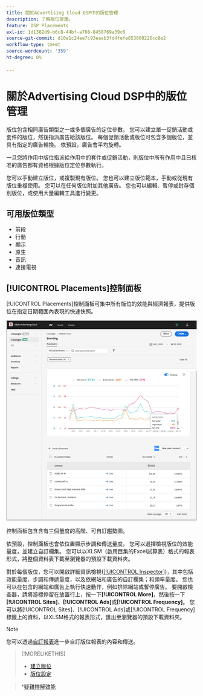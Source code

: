 ```yaml
---
title: 關於Advertising Cloud DSP中的版位管理
description: 了解版位管理。
feature: DSP Placements
exl-id: 1d1382d9-b6c8-44bf-a708-8458769a39c6
source-git-commit: d10e1c24ee7c93eaab3fd4fefe853860226cc8e2
workflow-type: tm+mt
source-wordcount: '359'
ht-degree: 0%

---
```


# 關於Advertising Cloud DSP中的版位管理

版位包含相同廣告類型之一或多個廣告的定位參數。 您可以建立單一促銷活動或套件的版位，然後指派廣告給該版位。 每個促銷活動或版位可包含多個版位，並具有指定的廣告輪換。 依預設，廣告會平均旋轉。

一旦您將作用中版位指派給作用中的套件或促銷活動，則版位中所有作用中且已核准的廣告都有資格根據版位定位參數執行。

您可以手動建立版位，或複製現有版位。 您也可以建立版位範本，手動或從現有版位重複使用。 您可以在任何版位附加其他廣告。 您也可以編輯、暫停或封存個別版位，或使用大量編輯工具進行變更。

## 可用版位類型

* 前段
* 行動
* 顯示
* 原生
* 音訊
* 連接電視

## [!UICONTROL Placements]控制面板

[!UICONTROL Placements]控制面板可集中所有版位的效能與經濟報表，提供版位在指定日期範圍內表現的快速快照。

![版位控制面板](/help/dsp/assets/placement-dashboard.png)

控制面板包含含有三個量度的高階、可自訂趨勢圖。

依預設，控制面板也會依位置顯示步調和傳送量度。 您可以選擇檢視版位的效能量度，並建立自訂欄集。 您可以以XLSM（啟用巨集的Excel試算表）格式的報表形式，將整個資料表下載至瀏覽器的預設下載資料夾。

對於每個版位，您可以開啟詳細資訊檢視([[!UICONTROL Inspector]](/help/dsp/campaign-management/reports/campaign-reports-about.md))，其中包括效能量度、步調和傳遞量度，以及依網站和廣告的自訂欄集；和頻率量度。 您也可以在包含的網站和廣告上執行快速動作，例如排除網站或暫停廣告。 要開啟檢查器，請將游標停留在放置行上，按一下&#x200B;**[!UICONTROL More]**，然後按一下&#x200B;**[!UICONTROL Sites]**、**[!UICONTROL Ads]**&#x200B;或&#x200B;**[!UICONTROL Frequency]**。 您可以將[!UICONTROL Sites]、[!UICONTROL Ads]或[!UICONTROL Frequency]標籤上的資料，以XLSM格式的報表形式，匯出至瀏覽器的預設下載資料夾。

>[!NOTE]
>
>您可以透過[自訂報表](/help/dsp/reports/report-about.md)進一步自訂版位報表的內容和傳送。

>[!MORELIKETHIS]
>
>* [建立版位](/help/dsp/campaign-management/placements/placement-create.md)
>* [版位設定](/help/dsp/campaign-management/placements/placement-settings.md)

   >*[疑難排解效能](/help/dsp/optimization/troubleshooting-performance.md)

